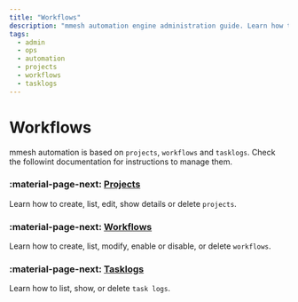 ```yaml
---
title: "Workflows"
description: "mmesh automation engine administration guide. Learn how to manage projects, workflows and taskslogs."
tags:
  - admin
  - ops
  - automation
  - projects
  - workflows
  - tasklogs
---
```


# Workflows

mmesh automation is based on `projects`, `workflows` and `tasklogs`. Check the followint documentation for instructions to manage them.

### :material-page-next: [Projects](adm-projects.md) 

Learn how to create, list, edit, show details or delete `projects`.

### :material-page-next: [Workflows](adm-workflows.md) 

Learn how to create, list, modify, enable or disable, or delete `workflows`.

### :material-page-next: [Tasklogs](adm-tasklogs.md) 

Learn how to list, show, or delete `task logs`.

